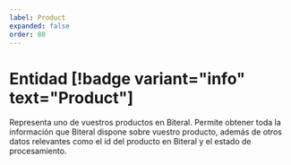 ```yaml
---
label: Product
expanded: false
order: 80
---
```

# Entidad [!badge variant="info" text="Product"]

Representa uno de vuestros productos en Biteral. Permite obtener toda la información que Biteral dispone sobre vuestro producto, además de otros datos relevantes como el id del producto en Biteral y el estado de procesamiento.
